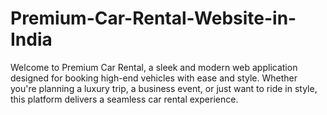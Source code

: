 # Premium-Car-Rental-Website-in-India
Welcome to Premium Car Rental, a sleek and modern web application designed for booking high-end vehicles with ease and style. Whether you're planning a luxury trip, a business event, or just want to ride in style, this platform delivers a seamless car rental experience.

